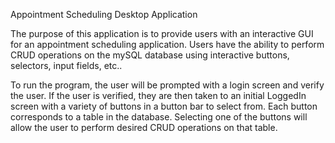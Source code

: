 Appointment Scheduling Desktop Application

The purpose of this application is to provide users with an interactive GUI for an appointment scheduling application. Users have the ability to perform
CRUD operations on the mySQL database using interactive buttons, selectors, input fields, etc.. 

To run the program, the user will be prompted with a login screen and verify the user. If the user is verified, they are then taken to an initial LoggedIn screen with 
a variety of buttons in a button bar to select from. Each button corresponds to a table in the database. Selecting one of the buttons will allow the user to 
perform desired CRUD operations on that table. 


